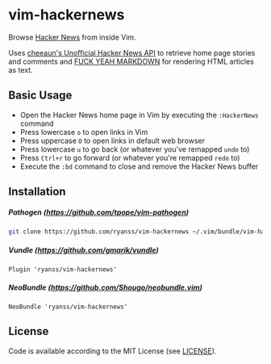 vim-hackernews
==============

Browse [Hacker News](https://news.ycombinator.com) from inside Vim.

Uses [cheeaun's Unofficial Hacker News API](https://github.com/cheeaun/node-hnapi)
to retrieve home page stories and comments and
[FUCK YEAH MARKDOWN](http://fuckyeahmarkdown.com) for rendering HTML articles
as text.


Basic Usage
-----------

* Open the Hacker News home page in Vim by executing the `:HackerNews` command
* Press lowercase `o` to open links in Vim
* Press uppercase `O` to open links in default web browser
* Press lowercase `u` to go back (or whatever you've remapped `undo` to)
* Press `Ctrl+r` to go forward (or whatever you're remapped `redo` to)
* Execute the `:bd` command to close and remove the Hacker News buffer


Installation
------------

##### Pathogen (https://github.com/tpope/vim-pathogen)
```bash
git clone https://github.com/ryanss/vim-hackernews ~/.vim/bundle/vim-hackernews
```

##### Vundle (https://github.com/gmarik/vundle)
```
Plugin 'ryanss/vim-hackernews'
```

##### NeoBundle (https://github.com/Shougo/neobundle.vim)
```
NeoBundle 'ryanss/vim-hackernews'
```


License
-------

Code is available according to the MIT License
(see [LICENSE](https://github.com/ryanss/vim-hackernews/raw/master/LICENSE)).
